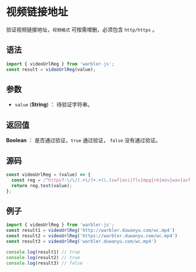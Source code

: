 <!--
 * @Author: 一尾流莺
 * @Description:视频链接地址
 * @Date: 2021-09-13 18:18:23
 * @LastEditTime: 2021-10-14 09:46:01
 * @FilePath: \warblerjs-guide\docs\guide\form\videoUrlReg.md
-->

# 视频链接地址

验证视频链接地址，`视频格式` 可按需增删，必须包含 `http/https` 。

## 语法

```js
import { videoUrlReg } from 'warbler-js';
const result = videoUrlReg(value);
```

## 参数

- `value` (**String**) ： 待验证字符串。

## 返回值

**Boolean** ： 是否通过验证，`true` 通过验证， `false` 没有通过验证。

## 源码

```js
const videoUrlReg = (value) => {
  const reg = /^https?:\/\/(.+\/)+.+(\.(swf|avi|flv|mpg|rm|mov|wav|asf|3gp|mkv|rmvb|mp4))$/i;
  return reg.test(value);
};
```

## 例子

```js
import { videoUrlReg } from 'warbler-js';
const result1 = videoUrlReg('http://warbler.duwanyu.com/wc.mp4')
const result2 = videoUrlReg('https://warbler.duwanyu.com/wc.mp4')
const result3 = videoUrlReg('warbler.duwanyu.com/wc.mp4')

console.log(result1) // true
console.log(result2) // true
console.log(result3) // false
```

